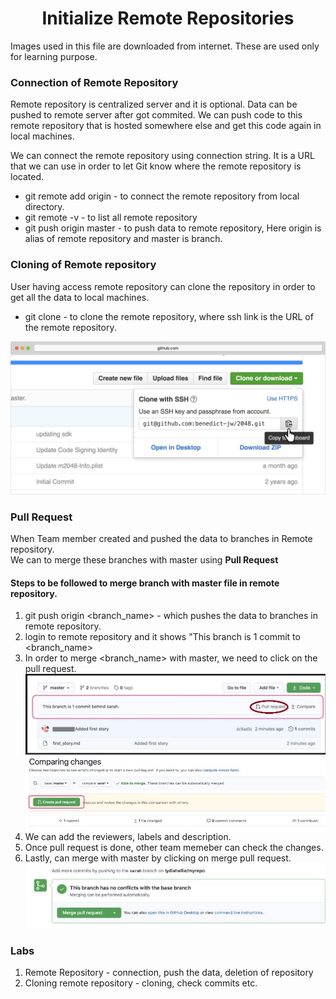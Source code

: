 <h1 align="center"> Initialize Remote Repositories </h1>

Images used in this file are downloaded from internet. These are used only for learning purpose.

### Connection of Remote Repository

Remote repository is centralized server and it is optional. Data can be pushed to remote server after got commited. 
We can push code to this remote repository that is hosted somewhere else and get this code again in local machines. 

We can connect the remote repository using connection string. It is a URL that we can use in order to let Git know where the remote repository is located.

+ git remote add origin <URL> - to connect the remote repository from local directory.
+ git remote -v - to list all remote repository
+ git push origin master - to push data to remote repository, Here origin is alias of remote repository and master is branch.

### Cloning of Remote repository

User having access remote repository can clone the repository in order to get all the data to local machines.

+ git clone <ssh link> - to clone the remote repository, where ssh link is the URL of the remote repository.

![SSH LINK](./images/ssh_link.jpg)

### Pull Request

When Team member created and pushed the data to branches in Remote repository. <br />
We can to merge these branches with master  using **Pull Request**

#### Steps to be followed to merge branch  with master file in remote repository.

 1. git push origin <branch_name> - which pushes the data to branches in remote repository. 
 2. login to remote repository and it shows "This branch is 1 commit to <branch_name>
 3. In order to merge <branch_name> with master, we need to click on the pull request.
 ![PULL REQUEST 01 ](./images/pr_01.jpg)
 ![PULL REQUEST 02 ](./images/pr_02.jpg)
 4. We can add the reviewers, labels and description.
 5. Once pull request is done, other team memeber can check the changes.
 6. Lastly, can merge with master by clicking on merge pull request.
  ![PULL REQUEST 03 ](./images/pr_03.jpg)



### Labs

1. Remote Repository - connection, push the data, deletion of repository
2. Cloning remote repository - cloning, check commits etc.